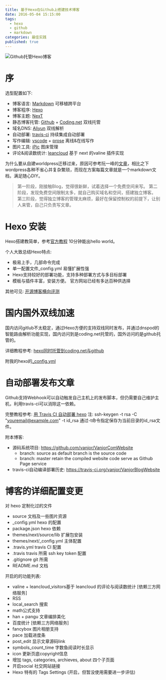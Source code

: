 ```yaml
---
title: 基于Hexo在Github上搭建技术博客
date: 2016-05-04 15:15:00
tags:
  - hexo
  - github
  - markdown
categories: 最佳实践
published: true
---
```


![Github托管Hexo博客](https://ws4.sinaimg.cn/large/006tNbRwly1fyjdb5974cj30hs07sdgp.jpg)

# 序

选型配置如下:

* 博客语言: [Markdown](http://wowubuntu.com/markdown/) 可移植跨平台
* 博客程序: [Hexo](https://hexo.io)
* 博客主题: [NexT](https://theme-next.org)
* 静态博客托管: [Github](https://github.com) + [Coding.net](https://coding.net) 双线托管
* 域名DNS: [Aliyun](https://www.aliyun.cn/) 双线解析
* 自动部署: [travis-ci](https://travis-ci.org) 持续集成自动部署
* 写作编辑: [vscode](https://code.visualstudio.com) + [prose](https://prose.io) 离线&在线写作
* 图片工具: [iPic](https://itunes.apple.com/cn/app/ipic-markdown-图床-文件上传工具/id1101244278) 图床管理
* 评论&阅读数统计: [leancloud](https://leancloud.cn) 基于 next 的valine 插件实现

<!--more-->

为什么要从自建worldpress迁移过来，原因可参考阮一峰的[文章](http://www.ruanyifeng.com/blog/2012/08/blogging_with_jekyll.html)，相比之下wordpress各种不省心并复杂繁琐，而现在方案每篇文章就是一个markdown文档，满足随心DIY。

> 第一阶段，刚接触Blog，觉得很新鲜，试着选择一个免费空间来写。
第二阶段，发现免费空间限制太多，就自己购买域名和空间，搭建独立博客。
第三阶段，觉得独立博客的管理太麻烦，最好在保留控制权的前提下，让别人来管，自己只负责写文章。

# Hexo 安装

Hexo搭建教简单，参考[官方教程](https://hexo.io/docs/setup.html) 10分钟能出hello world。

个人大致总结Hexo特点:

* 极易上手，几部命令完成
* 单一配置文件_config.yml 易懂扩展性强
* Hexo支持较好的部署功能，支持多种部署方式与多目标部署
* 模板与插件丰富，安装方便。 官方网站已经有多达百种供选择

其他可见: [开源博客横向评测](https://www.zhihu.com/question/21981094)

# 国内国外双线加速

国内访问gitlub不太稳定，通过Hexo方便的支持双线同时发布，并通过dnspod的智能路由解析功能实现，国内访问到是coding.net托管的，国外访问的是github托管的。

详细教程参考: [hexo同时托管到coding.net与github](https://segmentfault.com/a/1190000004548638)

附我的hexo的[_config.yml](https://github.com/vanjor/VanjorBlogWebsite/blob/source/_config.yml)

# 自动部署发布文章

Github支持Webhook可以自动触发自己主机上的发布脚本，但仍需要自己维护主机，利用travis-ci可以消除这一依赖。

完整教程参考: [用 Travis CI 自动部署 hexo](http://blog.acwong.org/2016/03/20/auto-deploy-hexo-with-travis-CI/)
注: ssh-keygen -t rsa -C "youremail@example.com" -t id_rsa 通过-t命令指定保存为当前目录的id_rsa文件。

附本博客:

* 源码系统项目: <https://github.com/vanjor/VanjorComWebsite>
  * branch: source as default branch is the source code
  * branch: master retain the compiled website code serve as Github Page service
* travis-ci自动编译部署历史: <https://travis-ci.org/vanjor/VanjorBlogWebsite>

# 博客的详细配置变更

对 hexo 定制化过的文件

* source 文档及一些图片资源
* _config.yml hexo 的配置
* package.json hexo 依赖
* themes/next/source/lib 扩展包安装
* themes/next/_config.yml 主体配置
* .travis.yml travis CI 配置
* .travis travis 所需 ssh key token 配置
* .gitignore git 所需
* README.md 文档

开启的的功能列表:

* valine + leancloud_visitors基于 leancloud 的评论与阅读数统计 [依赖三方网络服务]
* RSS
* local_search 搜索
* math公式支持
* han + pangu 文章编排美化
* 百度统计  [依赖三方网络服务]
* fancybox 图片相册支持
* pace 加载进度条
* post_edit 显示文章源码link
* symbols_count_time 字数鱼阅读时长显示
* icon 更新页底copyright信息
* 增加 tags, categories, archieves, about 四个子页面
* 开启social 社交网站链接
* Hexo 特有的 Tags Settings (开启，但暂没使用需要进一步评估)
